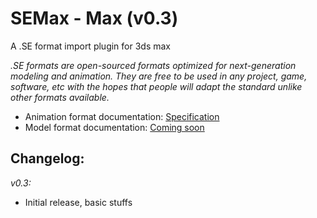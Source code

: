 # SEMax - Max (v0.3)

A .SE format import plugin for 3ds max

*.SE formats are open-sourced formats optimized for next-generation modeling and animation. They are free to be used in any project, game, software, etc with the hopes that people will adapt the standard unlike other formats available.*

- Animation format documentation: [Specification](https://github.com/SE2Dev/SEAnim-Docs)
- Model format documentation: [Coming soon](#)


## Changelog:

*v0.3:*
- Initial release, basic stuffs